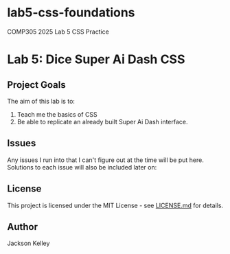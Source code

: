 # lab5-css-foundations
COMP305 2025 Lab 5 CSS Practice

# Lab 5: Dice Super Ai Dash CSS

## Project Goals
The aim of this lab is to:
1. Teach me the basics of CSS
2. Be able to replicate an already built Super Ai Dash interface.

## Issues
Any issues I run into that I can't figure out at the time will be put here. Solutions to each issue will also be included later on:

## License
This project is licensed under the MIT License - see [LICENSE.md](LICENSE.md) for
details.
## Author
Jackson Kelley
